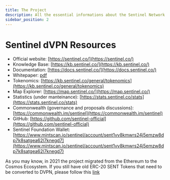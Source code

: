 ```yaml
---
title: The Project
description: All the essential informations about the Sentinel Network
sidebar_position: 2
---
```


# Sentinel dVPN Resources

- Official website: [https://sentinel.co/](https://sentinel.co/)
- Knowledge Base: [https://kb.sentinel.co/](https://kb.sentinel.co/)
- Documentation: [https://docs.sentinel.co/](https://docs.sentinel.co/)
- Whitepaper: [pdf](https://raw.githubusercontent.com/sentinel-official/docs/master/whitepaper/whitepaper.pdf)
- Tokenomics: [https://kb.sentinel.co/general/tokenomics](https://kb.sentinel.co/general/tokenomics)
- Map Explorer: [https://map.sentinel.co/](https://map.sentinel.co/)
- Statistics (under manteinance): [https://stats.sentinel.co/stats](https://stats.sentinel.co/stats)
- Commonwealth (governance and proposals discussions): [https://commonwealth.im/sentinel](https://commonwealth.im/sentinel)
- GitHub: [https://github.com/sentinel-official](https://github.com/sentinel-official)
- Sentinel Foundation Wallet: [https://www.mintscan.io/sentinel/account/sent1vv8kmwrs24j5emzw8dp7k8satgea62l7knegd7](https://www.mintscan.io/sentinel/account/sent1vv8kmwrs24j5emzw8dp7k8satgea62l7knegd7)

As you may know, in 2021 the project migrated from the Ethereum to the Cosmos Ecosystem. If you still have old ERC-20 SENT Tokens that need to be converted to DVPN, please follow this [link](https://swap.sentinel.co/)